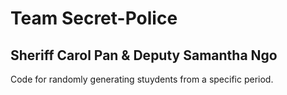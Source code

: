 # Team Secret-Police
## Sheriff Carol Pan & Deputy Samantha Ngo

 Code for randomly generating stuydents from a specific period.